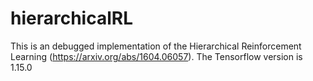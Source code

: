 # hierarchicalRL
This is an debugged implementation of the Hierarchical Reinforcement Learning (https://arxiv.org/abs/1604.06057).
The Tensorflow version is 1.15.0 

